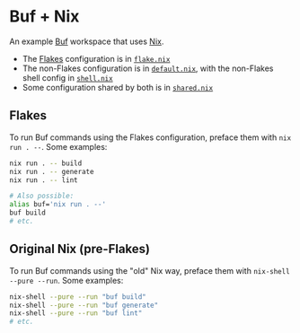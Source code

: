 # Buf + Nix

An example [Buf] workspace that uses [Nix].

* The [Flakes] configuration is in [`flake.nix`](./flake.nix)
* The non-Flakes configuration is in [`default.nix`](./default.nix), with the non-Flakes shell config in [`shell.nix`](./shell.nix)
* Some configuration shared by both is in [`shared.nix`](./shared.nix)

## Flakes

To run Buf commands using the Flakes configuration, preface them with `nix run . --`. Some examples:

```sh
nix run . -- build
nix run . -- generate
nix run . -- lint

# Also possible:
alias buf='nix run . --'
buf build
# etc.
```

## Original Nix (pre-Flakes)

To run Buf commands using the "old" Nix way, preface them with `nix-shell --pure --run`. Some examples:

```sh
nix-shell --pure --run "buf build"
nix-shell --pure --run "buf generate"
nix-shell --pure --run "buf lint"
# etc.
```

[buf]: https://buf.build
[flakes]: https://nixos.wiki/wiki/Flakes
[nix]: https://nixos.org

